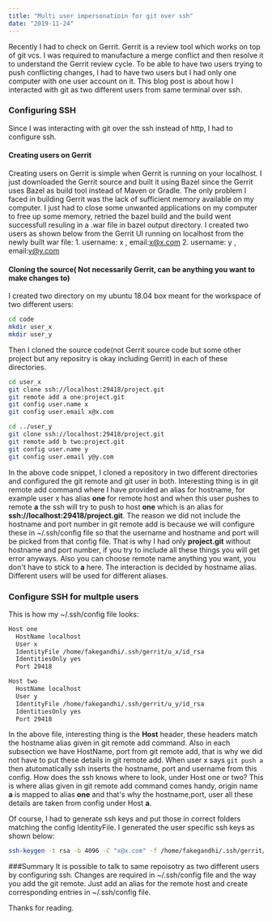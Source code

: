 ```yaml
---
title: "Multi user impersonatioin for git over ssh"
date: "2019-11-24"
---
```


Recently I had to check on Gerrit. Gerrit is a review tool which works on top of git vcs. I was required to manufacture a merge conflict and then resolve it to understand the Gerrit review cycle. To be able to have two users trying to push conflicting changes, I had to have two users but I had only one computer with one user account on it. This blog post is about how I interacted with git as two different users from same terminal over ssh. 

### Configuring SSH
Since I was interacting with git over the ssh instead of http, I had to configure ssh. 

#### Creating users on Gerrit
Creating users on Gerrit is simple when Gerrit is running on your localhost. I just downloaded the Gerrit source and built it using Bazel since the Gerrit uses Bazel as build tool instead of Maven or Gradle. The only problem I faced in building Gerrit was the lack of sufficient memory available on my computer. I just had to close some unwanted applications on my computer to free up some memory, retried the bazel build and the build went successfull resuling in a .war file in bazel output directory. I created two users as shown below from the Gerrit UI running on localhost from the newly built war file:
    1. username: x , email:x@x.com
    2. username: y , email:y@y.com

#### Cloning the source( Not necessarily Gerrit, can be anything you want to make changes to)
I created two directory on my ubuntu 18.04 box meant for the workspace of two different users:

```bash
cd code
mkdir user_x
mkdir user_y
```
Then I cloned the source code(not Gerrit source code but some other project but any repositry is okay including Gerrit) in each of these directories.
```bash
cd user_x
git clone ssh://localhost:29418/project.git
git remote add a one:project.git
git config user.name x
git config user.email x@x.com

cd ../user_y
git clone ssh://localhost:29418/project.git
git remote add b two:project.git
git config user.name y
git config user.email y@y.com
```
In the above code snippet, I cloned  a repository in two different directories and configured the git remote and git user in both. Interesting thing is in git remote add command where I have provided an alias for hostname, for example user x has alias **one** for remote host and when this user pushes to remote **a** the ssh will try to push to host **one** which is an alias for **ssh://localhost:29418/project.git**. The reason we did not include the hostname and port number in git remote add is because we will configure these in ~/.ssh/config file so that the username and hostname and port will be picked from that config file. That is why I had only **project.git** without hostname and port number, if you try to include all these things you will get error anyways. Also you can choose remote name anything you want, you don't have to stick to **a** here. The interaction is decided by hostname alias. Different users will be used for different aliases. 

### Configure SSH for multple users
This is how my ~/.ssh/config file looks:

```txt
Host one
  HostName localhost
  User x
  IdentityFile /home/fakegandhi/.ssh/gerrit/u_x/id_rsa
  IdentitiesOnly yes
  Port 29418

Host two
  HostName localhost
  User y
  IdentityFile /home/fakegandhi/.ssh/gerrit/u_y/id_rsa
  IdentitiesOnly yes
  Port 29418
```

In the above file, interesting thing is the **Host** header, these headers match the hostname alias given in git remote add command. Also in each subsection we have HostName, port from git remote add, that is why we did not have to put these details in git remote add. When user x says   ```git push a```  then  atutomatically ssh inserts the hostname, port and username from this config. How does the ssh knows where to look, under Host one or two? This is where alias given in git remote add command comes handy, origin name **a** is mapped to alias **one** and that's why the hostname,port, user all these details are taken from config under Host **a**.

Of course, I had to generate ssh keys and put those in correct folders matching the config IdentityFile. 
I generated the user specific ssh keys as shown below:


```bash
ssh-keygen -t rsa -b 4096 -C "x@x.com" -f /home/fakegandhi/.ssh/gerrit/u_x/id_rsa
```

###Summary
It is possible to talk to same repoisotry as two different users by configuring ssh. Changes are required in ~/.ssh/config file and the way you add the git remote. Just add an alias for the remote host and create corresponding entries in ~/.ssh/config file. 


Thanks for reading.